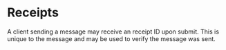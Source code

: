 # Receipts

A client sending a message may receive an receipt ID upon submit. This is unique to the message and may be used to verify the message was sent.

